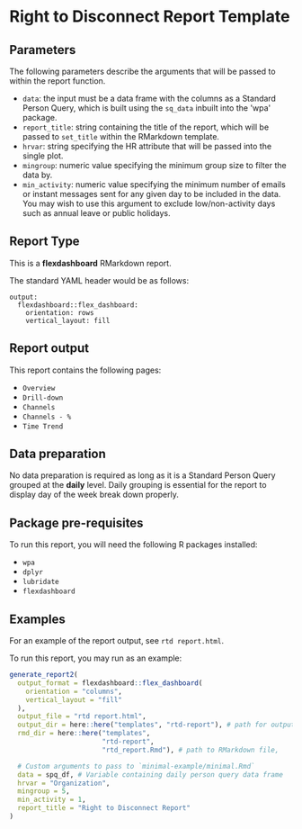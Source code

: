 # Right to Disconnect Report Template

## Parameters

The following parameters describe the arguments that will be passed to within the report function. 

- `data`: the input must be a data frame with the columns as a Standard Person Query, which is built using the `sq_data` inbuilt into the 'wpa' package.  
- `report_title`: string containing the title of the report, which will be passed to `set_title` within the RMarkdown template.
- `hrvar`: string specifying the HR attribute that will be passed into the single plot.
- `mingroup`: numeric value specifying the minimum group size to filter the data by.
- `min_activity`: numeric value specifying the minimum number of emails or instant messages sent for any given day to be included in the data. You may wish to use this argument to exclude low/non-activity days such as annual leave or public holidays.  

## Report Type

This is a **flexdashboard** RMarkdown report.

The standard YAML header would be as follows:
```
output:
  flexdashboard::flex_dashboard:
    orientation: rows
    vertical_layout: fill
```    

## Report output

This report contains the following pages:
- `Overview`
- `Drill-down`
- `Channels`
- `Channels - %`
- `Time Trend`

## Data preparation

No data preparation is required as long as it is a Standard Person Query grouped at the **daily** level. Daily grouping is essential for the report to display day of the week break down properly. 

## Package pre-requisites

To run this report, you will need the following R packages installed:
- `wpa`
- `dplyr`
- `lubridate`
- `flexdashboard`

## Examples

For an example of the report output, see `rtd report.html`.

To run this report, you may run as an example: 
```R
generate_report2(
  output_format = flexdashboard::flex_dashboard(
    orientation = "columns",
    vertical_layout = "fill"
  ),
  output_file = "rtd report.html",
  output_dir = here::here("templates", "rtd-report"), # path for output
  rmd_dir = here::here("templates",
                       "rtd-report",
                       "rtd_report.Rmd"), # path to RMarkdown file,

  # Custom arguments to pass to `minimal-example/minimal.Rmd`
  data = spq_df, # Variable containing daily person query data frame
  hrvar = "Organization",
  mingroup = 5,
  min_activity = 1,
  report_title = "Right to Disconnect Report"
)
```

